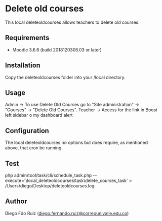 Delete old courses
==============

This local deleteoldcourses allows teachers to delete old courses.

Requirements
------------
- Moodle 3.6.6 (build 2018120306.03 or later)

Installation
------------
Copy the deleteoldcourses folder into your /local directory.

Usage
-----
Admin ->   To use Delete Old Courses go to "Site administration" -> "Courses" -> "Delete Old Courses".
Teacher -> Access for the link in Boost left sidebar o my dashboard alert

Configuration
-------------
The local deleteoldcourses no options but does require, as mentioned above, that cron be running.

Test
------------
php admin/tool/task/cli/schedule_task.php --execute='\local_deleteoldcourses\task\delete_courses_task' > /Users/diego/Desktop/deleteoldcourses.log

Author
------
Diego Fdo Ruiz (diego.fernando.ruiz@correounivalle.edu.co)

